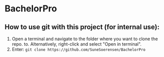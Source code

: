 # BachelorPro
## How to use git with this project (for internal use):

1. Open a terminal and navigate to the folder where you want to clone the repo. to. Alternatively, right-click and select "Open in terminal".
2. Enter: `git clone https://github.com/SuneSoerensen/BachelorPro`
